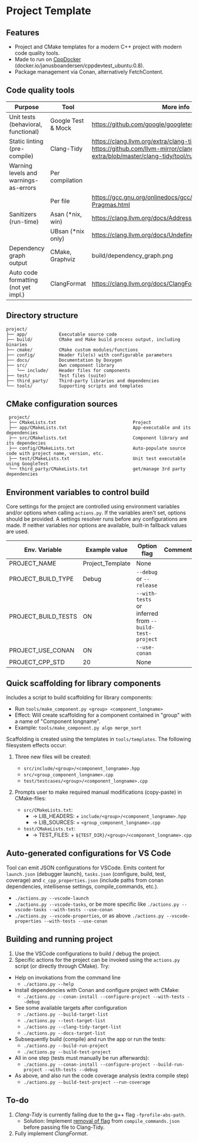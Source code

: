 # Project Template
## Features
- Project and CMake templates for a modern C++ project with modern code quality tools.
- Made to run on [CppDocker](https://hub.docker.com/r/janusboandersen/cppdevtest_ubuntu) (docker.io/janusboandersen/cppdevtest_ubuntu:0.8). 
- Package management via Conan, alternatively FetchContent.


## Code quality tools
| Purpose                               | Tool                  | More info                                                                                                                                 |
| -------                               | ----                  | ----                                                                                                                                      |
| Unit tests (behavioral, functional)   | Google Test & Mock    | https://github.com/google/googletest                                                                                                      |
| Static linting (pre-compile)          | Clang-Tidy            | https://clang.llvm.org/extra/clang-tidy/, https://github.com/llvm-mirror/clang-tools-extra/blob/master/clang-tidy/tool/run-clang-tidy.py  |
| Warning levels and warnings-as-errors | Per compilation       |                                                                                                                                           |
|                                       | Per file              | https://gcc.gnu.org/onlinedocs/gcc/Diagnostic-Pragmas.html                                                                                |
| Sanitizers (run-time)                 | Asan (*nix, win)      | https://clang.llvm.org/docs/AddressSanitizer.html                                                                                         |
|                                       | UBsan (*nix only)     | https://clang.llvm.org/docs/UndefinedBehaviorSanitizer.html                                                                               |
| Dependency graph output               | CMake, Graphviz       | build/dependency_graph.png                                                                                                                |
| Auto code formatting (not yet impl.)  | ClangFormat           | https://clang.llvm.org/docs/ClangFormat.html                                                                                              |


## Directory structure
```
project/
├── app/            Executable source code
├── build/          CMake and Make build process output, including binaries
├── cmake/          CMake custom modules/functions
├── config/         Header file(s) with configurable parameters
├── docs/           Documentation by Doxygen
├── src/            Own component library
|   └── include/    Header files for components
├── test/           Test files (suite)
├── third_party/    Third-party libraries and dependencies
└── tools/          Supporting scripts and templates
```


## CMake configuration sources
```
 project/
 ├── CMakeLists.txt                             Project
 ├── app/CMakeLists.txt                         App-executable and its dependencies
 ├── src/CMakelists.txt                         Component library and its dependecies
 ├── config/CMakeLists.txt                      Auto-populate source code with project name, version, etc. 
 ├── test/CMakeLists.txt                        Unit test executable using GoogleTest
 └── third_party/CMakeLists.txt                 get/manage 3rd party dependencies
```

## Environment variables to control build
Core settings for the project are controlled using environment variables and/or options when calling `actions.py`. If the variables aren't set, options should be provided. A settings resolver runs before any configurations are made. If neither variables nor options are available, built-in fallback values are used.

| Env. Variable       | Example value    | Option flag                                            | Comments |
| ------------------- | -----------------| ------------------------------------------------------ | -------- |
| PROJECT_NAME        | Project_Template | None                                                   |          |
| PROJECT_BUILD_TYPE  | Debug            | `--debug` or `--release`                               |          |
| PROJECT_BUILD_TESTS | ON               | `--with-tests` or inferred from `--build-test-project` |          |
| PROJECT_USE_CONAN   | ON               | `--use-conan`                                          |          |
| PROJECT_CPP_STD     | 20               | None                                                   |          |


## Quick scaffolding for library components
Includes a script to build scaffolding for library components:
- Run `tools/make_component.py <group> <component_longname>`
- Effect: Will create scaffolding for a component contained in "group" with a name of "Component longname".
- Example: `tools/make_component.py algo merge_sort` 

Scaffolding is created using the templates in `tools/templates`. The following filesystem effects occur:

1. Three new files will be created:
    * `src/include/<group>/<component_longname>.hpp`
    * `src/<group_component_longname>.cpp`
    * `test/testcases/<group>/<component_longname>.cpp`

2. Prompts user to make required manual modifications (copy-paste) in CMake-files:
    - `src/CMakeLists.txt`:
        * -> LIB_HEADERS: + `include/<group>/<component_longname>.hpp`
        * -> LIB_SOURCES: + `<group_component_longname>.cpp`
    - `test/CMakeLists.txt`:
        * -> TEST_FILES: + `${TEST_DIR}/<group>/<component_longname>.cpp`

## Auto-generated configurations for VS Code
Tool can emit JSON configurations for VSCode.
Emits content for `launch.json` (debugger launch), `tasks.json` (configure, build, test, coverage) and `c_cpp_properties.json` (include paths from conan dependencies, intellisense settings, compile_commands, etc.).
- `./actions.py --vscode-launch`
- `./actions.py --vscode-tasks`, or be more specific like `./actions.py --vscode-tasks --with-tests --use-conan`
- `./actions.py --vscode-properties`, or as above `./actions.py --vscode-properties --with-tests --use-conan`

## Building and running project
1. Use the VSCode configurations to build / debug the project.
1. Specific actions for the project can be invoked using the `actions.py` script (or directly through CMake). Try:
- Help on invokations from the command line
    - `./actions.py --help`
- Install dependencies with Conan and configure project with CMake:
    - `./actions.py --conan-install --configure-project --with-tests --debug`
 - See some available targets after configuration
    - `./actions.py --build-target-list`
    - `./actions.py --test-target-list`
    - `./actions.py --clang-tidy-target-list`
    - `./actions.py --docs-target-list`
 - Subsequently build (compile) and run the app or run the tests:
    - `./actions.py --build-run-project`
    - `./actions.py --build-test-project`
- All in one step (tests must manually be run afterwards):
    - `./actions.py --conan-install --configure-project --build-run-project --with-tests --debug`
- As above, and also run the code coverage analysis (extra compile step)
    - `./actions.py --build-test-project --run-coverage`

## To-do
1. _Clang-Tidy_ is currently failing due to the g++ flag `-fprofile-abs-path`. 
    - Solution: Implement [removal of flag](https://stackoverflow.com/questions/28344564/cmake-remove-a-compile-flag-for-a-single-translation-unit) from `compile_commands.json` before passing file to Clang-Tidy.
2. Fully implement _ClangFormat_.